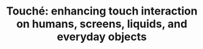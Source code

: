 ---
title: "Touché: enhancing touch interaction on humans, screens, liquids, and everyday objects"
layout: default
year: 2012
authors: [ Munehiko Sato, Ivan Poupyrev, Chris Harrison ]
tags: [ UbiComp, Prototype ]
citation: "Munehiko Sato, Ivan Poupyrev, and Chris Harrison. 2012. Touché: enhancing touch interaction on humans, screens, liquids, and everyday objects. In Proceedings of the SIGCHI Conference on Human Factors in Computing Systems (CHI '12). Association for Computing Machinery, New York, NY, USA, 483–492. https://doi.org/10.1145/2207676.2207743"
type: Conference Paper
links: [https://doi.org/10.1145/2207676.2207743]
link_descriptions: [DOI]
---